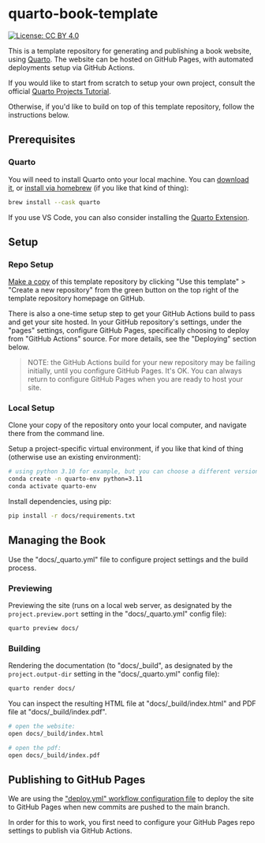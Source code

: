# quarto-book-template

[![License: CC BY 4.0](https://img.shields.io/badge/License-CC_BY_4.0-lightgrey.svg)](https://creativecommons.org/licenses/by/4.0/)

This is a template repository for generating and publishing a book website, using [Quarto](https://quarto.org). The website can be hosted on GitHub Pages, with automated deployments setup via GitHub Actions.

If you would like to start from scratch to setup your own project, consult the official [Quarto Projects Tutorial](https://quarto.org/docs/projects/quarto-projects.html).

Otherwise, if you'd like to build on top of this template repository, follow the instructions below.

## Prerequisites

### Quarto

You will need to install Quarto onto your local machine. You can [download it](https://quarto.org/docs/get-started/), or [install via homebrew](https://formulae.brew.sh/cask/quarto) (if you like that kind of thing):

```sh
brew install --cask quarto
```


If you use VS Code, you can also consider installing the [Quarto Extension](https://marketplace.visualstudio.com/items?itemName=quarto.quarto).



## Setup

### Repo Setup

[Make a copy](https://docs.github.com/en/repositories/creating-and-managing-repositories/creating-a-repository-from-a-template) of this template repository by clicking "Use this template" > "Create a new repository" from the green button on the top right of the template repository homepage on GitHub.

There is also a one-time setup step to get your GitHub Actions build to pass and get your site hosted. In your GitHub repository's settings, under the "pages" settings, configure GitHub Pages, specifically choosing to deploy from "GitHub Actions" source. For more details, see the "Deploying" section below.

> NOTE: the GitHub Actions build for your new repository may be failing initially, until you configure GitHub Pages. It's OK. You can always return to configure GitHub Pages when you are ready to host your site.

### Local Setup

Clone your copy of the repository onto your local computer, and navigate there from the command line.

Setup a project-specific virtual environment, if you like that kind of thing (otherwise use an existing environment):

```sh
# using python 3.10 for example, but you can choose a different version if you'd like:
conda create -n quarto-env python=3.11
conda activate quarto-env
```

Install dependencies, using pip:

```sh
pip install -r docs/requirements.txt
```

## Managing the Book

Use the "docs/_quarto.yml" file to configure project settings and the build process.

### Previewing


Previewing the site (runs on a local web server, as designated by the `project.preview.port` setting in the "docs/_quarto.yml" config file):

```sh
quarto preview docs/
```


### Building

Rendering the documentation (to "docs/_build", as designated by the `project.output-dir` setting in the "docs/_quarto.yml" config file):

```sh
quarto render docs/
```

You can inspect the resulting HTML file at "docs/_build/index.html" and PDF file at "docs/_build/index.pdf".

```sh
# open the website:
open docs/_build/index.html

# open the pdf:
open docs/_build/index.pdf
```


## Publishing to GitHub Pages

We are using the ["deploy.yml" workflow configuration file](/.github/workflows/deploy.yml) to deploy the site to GitHub Pages when new commits are pushed to the main branch.

In order for this to work, you first need to configure your GitHub Pages repo settings to publish via GitHub Actions.
